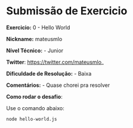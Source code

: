 # Submissão de Exercicio

**Exercicio:** 0 - Hello World

**Nickname:** mateusmlo

**Nível Técnico:** - Junior

**Twitter**: https://twitter.com/mateusmlo_

**Dificuldade de Resolução:** - Baixa

**Comentários:** - Quase chorei pra resolver

**Como rodar o desafio**:

Use o comando abaixo:

```bash
node hello-world.js
```
